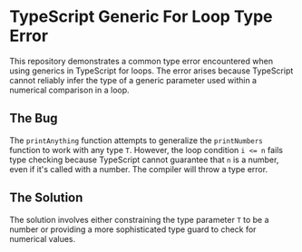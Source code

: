 # TypeScript Generic For Loop Type Error

This repository demonstrates a common type error encountered when using generics in TypeScript for loops.  The error arises because TypeScript cannot reliably infer the type of a generic parameter used within a numerical comparison in a loop.

## The Bug

The `printAnything` function attempts to generalize the `printNumbers` function to work with any type `T`. However, the loop condition `i <= n` fails type checking because TypeScript cannot guarantee that `n` is a number, even if it's called with a number.  The compiler will throw a type error.

## The Solution

The solution involves either constraining the type parameter `T` to be a number or providing a more sophisticated type guard to check for numerical values.
